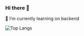 ### Hi there 👋
🌱 I’m currently learning on backend

![Top Langs](https://github-readme-stats.vercel.app/api/top-langs/?username=Knots-study&layout=compact)

<!--
**Knots-study/Knots-study** is a ✨ _special_ ✨ repository because its `README.md` (this file) appears on your GitHub profile.

Here are some ideas to get you started:

- 🔭 I’m currently working on ...
- 🌱 I’m currently learning ...
- 👯 I’m looking to collaborate on ...
- 🤔 I’m looking for help with ...
- 💬 Ask me about ...
- 📫 How to reach me: ...
- 😄 Pronouns: ...
- ⚡ Fun fact: ...
-->
